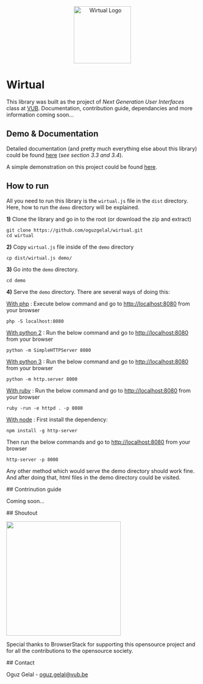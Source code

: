 <div style="text-align: center;"><img src="http://i.imgur.com/CGV3sgl.png" alt="Wirtual Logo" width="150"></div>


# Wirtual

This library was built as the project of *Next Generation User Interfaces* class at <a href="http://vub.ac.be" target="_new">VUB</a>. Documentation, contribution guide, dependancies and more information coming soon...


## Demo & Documentation

Detailed documentation (and pretty much everything else about this library) could be found [here](wirtual.pdf) (*see section 3.3 and 3.4*).

A simple demonstration on this project could be found <a href="https://youtu.be/gSaTBP0ME_A" target="_new">here</a>.


## How to run

All you need to run this library is the `wirtual.js` file in the `dist` directory. Here, how to run the `demo` directory will be explained.

**1)** Clone the library and go in to the root (or download the zip and extract)

```
git clone https://github.com/oguzgelal/wirtual.git
cd wirtual
```

**2)** Copy `wirtual.js` file inside of the `demo` directory

```
cp dist/wirtual.js demo/
```

**3)** Go into the `demo` directory.

```
cd demo
```

**4)** Serve the `demo` directory. There are several ways of doing this: 

<u>With php</u> : Execute below command and go to <a href="http://localhost:8080" target="_new">http://localhost:8080</a> from your browser

```
php -S localhost:8080
```

<u>With python 2</u> : Run the below command and go to <a href="http://localhost:8080" target="_new">http://localhost:8080</a> from your browser

```
python -m SimpleHTTPServer 8080
```

<u>With python 3</u> : Run the below command and go to <a href="http://localhost:8080" target="_new">http://localhost:8080</a> from your browser

```
python -m http.server 8000
```

<u>With ruby</u> : Run the below command and go to <a href="http://localhost:8080" target="_new">http://localhost:8080</a> from your browser

```
ruby -run -e httpd . -p 8080
```

<u>With node</u> : First install the dependency:

```
npm install -g http-server
```

Then run the below commands and go to <a href="http://localhost:8080" target="_new">http://localhost:8080</a> from your browser

```
http-server -p 8000
```

Any other method which would serve the demo directory should work fine. And after doing that, html files in the demo directory could be visited.


## Contrinution guide

Coming soon...


## Shoutout

<img src="https://www.browserstack.com/images/layout/browserstack-logo-600x315.png" style="width: 300px;" />

Special thanks to BrowserStack for supporting this opensource project and for all the contributions to the opensource society.


## Contact

Oguz Gelal - <a href="mailto:oguz.gelal@vub.be">oguz.gelal@vub.be</a>
